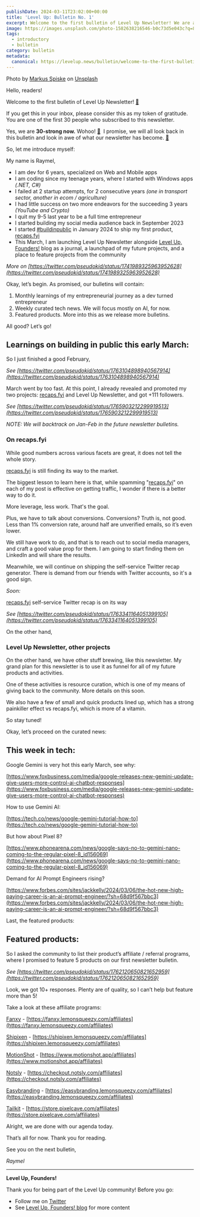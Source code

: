 ```yaml
---
publishDate: 2024-03-11T23:02:00+00:00
title: 'Level Up: Bulletin No. 1'
excerpt: Welcome to the first bulletin of Level Up Newsletter! We are at 30 subs too!
image: https://images.unsplash.com/photo-1582638216546-b0c73d5e043c?q=80&w=1752&auto=format&fit=crop&ixlib=rb-4.0.3&ixid=M3wxMjA3fDB8MHxwaG90by1wYWdlfHx8fGVufDB8fHx8fA%3D%3D
tags:
  - introductory
  - bulletin
category: bulletin
metadata:
  canonical: https://levelup.news/bulletin/welcome-to-the-first-bulletin
---
```


<span class="text-sm">

Photo by <a href="https://unsplash.com/@markusspiske?utm_content=creditCopyText&utm_medium=referral&utm_source=unsplash">Markus Spiske</a> on <a href="https://unsplash.com/photos/black-and-white-number-2-bDI4HdLsIe4?utm_content=creditCopyText&utm_medium=referral&utm_source=unsplash">Unsplash</a>

</span>

Hello, readers!

Welcome to the first bulletin of Level Up Newsletter! **[👏](https://emojipedia.org/clapping-hands)**

If you get this in your inbox, please consider this as my token of gratitude. You are one of the first 30 people who subscribed to this newsletter.

Yes, we are **30-strong now.** Wohoo! **[🙌](https://emojipedia.org/raising-hands)**  I promise, we will all look back in this bulletin and look in awe of what our newsletter has become. **[🤞](https://emojipedia.org/crossed-fingers)**

So, let me introduce myself:

My name is Raymel,

- I am dev for 6 years, specialized on Web and Mobile apps
- I am coding since my teenage years, where I started with Windows apps _(.NET, C#)_
- I failed at 2 startup attempts, for 2 consecutive years _(one in transport sector, another in ecom / agriculture)_
- I had little success on two more endeavors for the succeeding 3 years _(YouTube and Crypto)_
- I quit my 9-5 last year to be a full time entrepreneur
- I started building my social media audience back in September 2023
- I started [#buildinpublic](https://twitter.com/search?q=%23buildinpublic&src=typeahead_click) in January 2024 to ship my first product, [recaps.fyi](http://recaps.fyi)
- This March, I am launching Level Up Newsletter alongside [Level Up, Founders!](https://levelup.news) blog as a journal, a launchpad of my future projects, and a place to feature projects from the community

_More on [https://twitter.com/pseudokid/status/1741989325963952628](https://twitter.com/pseudokid/status/1741989325963952628)_

Okay, let’s begin. As promised, our bulletins will contain:

1. Monthly learnings of my entrepreneurial journey as a dev turned entrepreneur
2. Weekly curated tech news. We will focus mostly on AI, for now.
3. Featured products. More into this as we release more bulletins.

All good? Let’s go!

## **Learnings on building in public this early March:**

So I just finished a good February,

_See [https://twitter.com/pseudokid/status/1763104898940567914](https://twitter.com/pseudokid/status/1763104898940567914)_

March went by too fast. At this point, I already revealed and promoted my two projects: [recaps.fyi](http://recaps.fyi) and Level Up Newsletter, and got +111 followers.

_See [https://twitter.com/pseudokid/status/1765903212299919513](https://twitter.com/pseudokid/status/1765903212299919513)_

_NOTE: We will backtrack on Jan-Feb in the future newsletter bulletins._

### **On recaps.fyi**

While good numbers across various facets are great, it does not tell the whole story.

[recaps.fyi](http://recaps.fyi) is still finding its way to the market.

The biggest lesson to learn here is that, while spamming "[recaps.fyi](http://recaps.fyi)" on each of my post is effective on getting traffic, I wonder if there is a better way to do it.

More leverage, less work. That's the goal.

Plus, we have to talk about conversions. Conversions? Truth is, not good. Less than 1% conversion rate, around half are unverified emails, so it’s even lower.

We still have work to do, and that is to reach out to social media managers, and craft a good value prop for them. I am going to start finding them on LinkedIn and will share the results.

Meanwhile, we will continue on shipping the self-service Twitter recap generator. There is demand from our friends with Twitter accounts, so it's a good sign.

_Soon:_

[recaps.fyi](http://recaps.fyi) self-service Twitter recap is on its way

_See [https://twitter.com/pseudokid/status/1763341164051399105](https://twitter.com/pseudokid/status/1763341164051399105)_

On the other hand,

### **Level Up Newsletter, other projects**

On the other hand, we have other stuff brewing, like this newsletter. My grand plan for this newsletter is to use it as funnel for all of my future products and activities.

One of these activities is resource curation, which is one of my means of giving back to the community. More details on this soon.

We also have a few of small and quick products lined up, which has a strong painkiller effect vs recaps.fyi, which is more of a vitamin.

So stay tuned!

Okay, let’s proceed on the curated news:

## **This week in tech:**

Google Gemini is very hot this early March, see why:

[https://www.foxbusiness.com/media/google-releases-new-gemini-update-give-users-more-control-ai-chatbot-responses](https://www.foxbusiness.com/media/google-releases-new-gemini-update-give-users-more-control-ai-chatbot-responses)

How to use Gemini AI:

[https://tech.co/news/google-gemini-tutorial-how-to](https://tech.co/news/google-gemini-tutorial-how-to)

But how about Pixel 8?

[https://www.phonearena.com/news/google-says-no-to-gemini-nano-coming-to-the-regular-pixel-8_id156069](https://www.phonearena.com/news/google-says-no-to-gemini-nano-coming-to-the-regular-pixel-8_id156069)

Demand for AI Prompt Engineers rising?

[https://www.forbes.com/sites/jackkelly/2024/03/06/the-hot-new-high-paying-career-is-an-ai-prompt-engineer/?sh=68d9f567bbc3](https://www.forbes.com/sites/jackkelly/2024/03/06/the-hot-new-high-paying-career-is-an-ai-prompt-engineer/?sh=68d9f567bbc3)

Last, the featured products:

## **Featured products:**

So I asked the community to list their product’s affiliate / referral programs, where I promised to feature 5 products on our first newsletter bulletin.

_See [https://twitter.com/pseudokid/status/1762120650821652959](https://twitter.com/pseudokid/status/1762120650821652959)_

Look, we got 10+ responses. Plenty are of quality, so I can’t help but feature more than 5!

Take a look at these affiliate programs:

[Fanxy](https://www.fanxy.agency/) - [https://fanxy.lemonsqueezy.com/affiliates](https://fanxy.lemonsqueezy.com/affiliates)

[Shipixen](https://shipixen.com/) - [https://shipixen.lemonsqueezy.com/affiliates](https://shipixen.lemonsqueezy.com/affiliates)

[MotionShot](https://www.motionshot.app/) - [https://www.motionshot.app/affiliates](https://www.motionshot.app/affiliates)

[Notsly](https://www.notsly.com/) - [https://checkout.notsly.com/affiliates](https://checkout.notsly.com/affiliates)

[Easybranding](https://easybranding.io/) - [https://easybranding.lemonsqueezy.com/affiliates](https://easybranding.lemonsqueezy.com/affiliates)

[Tailkit](https://tailkit.com/) - [https://store.pixelcave.com/affiliates](https://store.pixelcave.com/affiliates)

Alright, we are done with our agenda today.

That’s all for now. Thank you for reading.

See you on the next bulletin,

_Raymel_

---

**Level Up, Founders!**

Thank you for being part of the Level Up community! Before you go:

- Follow me on [Twitter](https://twitter.com/pseudokid)
- See [Level Up, Founders! blog](https://levelup.news) for more content

